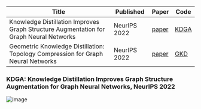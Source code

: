 |Title|Published|Paper|Code|
|----|----|----|----|
|Knowledge Distillation Improves Graph Structure Augmentation for Graph Neural Networks| NeurIPS 2022|[paper](https://openreview.net/pdf?id=7yHte3tH8Xh)|[KDGA](https://github.com/LirongWu/KDGA)|
|Geometric Knowledge Distillation: Topology Compression for Graph Neural Networks|NeurIPS 2022|[paper](https://arxiv.org/abs/2210.13014)|[GKD](https://github.com/chr26195/GKD)|



### KDGA: Knowledge Distillation Improves Graph Structure Augmentation for Graph Neural Networks, NeurIPS 2022
![image](https://github.com/bushizhe/GNNPapers/assets/34935033/d1acca11-707c-44c3-bb96-4596ba641de1)

### 
